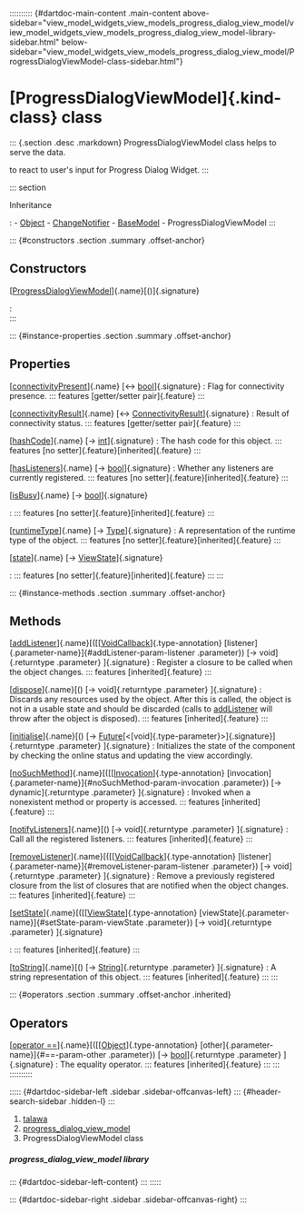 :::::::::: {#dartdoc-main-content .main-content above-sidebar="view_model_widgets_view_models_progress_dialog_view_model/view_model_widgets_view_models_progress_dialog_view_model-library-sidebar.html" below-sidebar="view_model_widgets_view_models_progress_dialog_view_model/ProgressDialogViewModel-class-sidebar.html"}
<div>

# [ProgressDialogViewModel]{.kind-class} class

</div>

::: {.section .desc .markdown}
ProgressDialogViewModel class helps to serve the data.

to react to user\'s input for Progress Dialog Widget.
:::

::: section

Inheritance

:   -   [Object](https://api.flutter.dev/flutter/dart-core/Object-class.html)
    -   [ChangeNotifier](https://api.flutter.dev/flutter/foundation/ChangeNotifier-class.html)
    -   [BaseModel](../view_model_base_view_model/BaseModel-class.html)
    -   ProgressDialogViewModel
:::

::: {#constructors .section .summary .offset-anchor}
## Constructors

[[ProgressDialogViewModel](../view_model_widgets_view_models_progress_dialog_view_model/ProgressDialogViewModel/ProgressDialogViewModel.html)]{.name}[()]{.signature}

:   
:::

::: {#instance-properties .section .summary .offset-anchor}
## Properties

[[connectivityPresent](../view_model_widgets_view_models_progress_dialog_view_model/ProgressDialogViewModel/connectivityPresent.html)]{.name} [↔ [bool](https://api.flutter.dev/flutter/dart-core/bool-class.html)]{.signature}
:   Flag for connectivity presence.
    ::: features
    [getter/setter pair]{.feature}
    :::

[[connectivityResult](../view_model_widgets_view_models_progress_dialog_view_model/ProgressDialogViewModel/connectivityResult.html)]{.name} [↔ [ConnectivityResult](https://pub.dev/documentation/connectivity_plus_platform_interface/2.0.1/connectivity_plus_platform_interface/ConnectivityResult.html)]{.signature}
:   Result of connectivity status.
    ::: features
    [getter/setter pair]{.feature}
    :::

[[hashCode](https://api.flutter.dev/flutter/dart-core/Object/hashCode.html)]{.name} [→ [int](https://api.flutter.dev/flutter/dart-core/int-class.html)]{.signature}
:   The hash code for this object.
    ::: features
    [no setter]{.feature}[inherited]{.feature}
    :::

[[hasListeners](https://api.flutter.dev/flutter/foundation/ChangeNotifier/hasListeners.html)]{.name} [→ [bool](https://api.flutter.dev/flutter/dart-core/bool-class.html)]{.signature}
:   Whether any listeners are currently registered.
    ::: features
    [no setter]{.feature}[inherited]{.feature}
    :::

[[isBusy](../view_model_base_view_model/BaseModel/isBusy.html)]{.name} [→ [bool](https://api.flutter.dev/flutter/dart-core/bool-class.html)]{.signature}

:   ::: features
    [no setter]{.feature}[inherited]{.feature}
    :::

[[runtimeType](https://api.flutter.dev/flutter/dart-core/Object/runtimeType.html)]{.name} [→ [Type](https://api.flutter.dev/flutter/dart-core/Type-class.html)]{.signature}
:   A representation of the runtime type of the object.
    ::: features
    [no setter]{.feature}[inherited]{.feature}
    :::

[[state](../view_model_base_view_model/BaseModel/state.html)]{.name} [→ [ViewState](../enums_enums/ViewState.html)]{.signature}

:   ::: features
    [no setter]{.feature}[inherited]{.feature}
    :::
:::

::: {#instance-methods .section .summary .offset-anchor}
## Methods

[[addListener](https://api.flutter.dev/flutter/foundation/ChangeNotifier/addListener.html)]{.name}[([[[VoidCallback](https://api.flutter.dev/flutter/dart-ui/VoidCallback.html)]{.type-annotation} [listener]{.parameter-name}]{#addListener-param-listener .parameter}) [→ void]{.returntype .parameter} ]{.signature}
:   Register a closure to be called when the object changes.
    ::: features
    [inherited]{.feature}
    :::

[[dispose](https://api.flutter.dev/flutter/foundation/ChangeNotifier/dispose.html)]{.name}[() [→ void]{.returntype .parameter} ]{.signature}
:   Discards any resources used by the object. After this is called, the
    object is not in a usable state and should be discarded (calls to
    [addListener](https://api.flutter.dev/flutter/foundation/ChangeNotifier/addListener.html)
    will throw after the object is disposed).
    ::: features
    [inherited]{.feature}
    :::

[[initialise](../view_model_widgets_view_models_progress_dialog_view_model/ProgressDialogViewModel/initialise.html)]{.name}[() [→ [Future](https://api.flutter.dev/flutter/dart-core/Future-class.html)[\<[void]{.type-parameter}\>]{.signature}]{.returntype .parameter} ]{.signature}
:   Initializes the state of the component by checking the online status
    and updating the view accordingly.

[[noSuchMethod](https://api.flutter.dev/flutter/dart-core/Object/noSuchMethod.html)]{.name}[([[[Invocation](https://api.flutter.dev/flutter/dart-core/Invocation-class.html)]{.type-annotation} [invocation]{.parameter-name}]{#noSuchMethod-param-invocation .parameter}) [→ dynamic]{.returntype .parameter} ]{.signature}
:   Invoked when a nonexistent method or property is accessed.
    ::: features
    [inherited]{.feature}
    :::

[[notifyListeners](https://api.flutter.dev/flutter/foundation/ChangeNotifier/notifyListeners.html)]{.name}[() [→ void]{.returntype .parameter} ]{.signature}
:   Call all the registered listeners.
    ::: features
    [inherited]{.feature}
    :::

[[removeListener](https://api.flutter.dev/flutter/foundation/ChangeNotifier/removeListener.html)]{.name}[([[[VoidCallback](https://api.flutter.dev/flutter/dart-ui/VoidCallback.html)]{.type-annotation} [listener]{.parameter-name}]{#removeListener-param-listener .parameter}) [→ void]{.returntype .parameter} ]{.signature}
:   Remove a previously registered closure from the list of closures
    that are notified when the object changes.
    ::: features
    [inherited]{.feature}
    :::

[[setState](../view_model_base_view_model/BaseModel/setState.html)]{.name}[([[[ViewState](../enums_enums/ViewState.html)]{.type-annotation} [viewState]{.parameter-name}]{#setState-param-viewState .parameter}) [→ void]{.returntype .parameter} ]{.signature}

:   ::: features
    [inherited]{.feature}
    :::

[[toString](https://api.flutter.dev/flutter/dart-core/Object/toString.html)]{.name}[() [→ [String](https://api.flutter.dev/flutter/dart-core/String-class.html)]{.returntype .parameter} ]{.signature}
:   A string representation of this object.
    ::: features
    [inherited]{.feature}
    :::
:::

::: {#operators .section .summary .offset-anchor .inherited}
## Operators

[[operator ==](https://api.flutter.dev/flutter/dart-core/Object/operator_equals.html)]{.name}[([[[Object](https://api.flutter.dev/flutter/dart-core/Object-class.html)]{.type-annotation} [other]{.parameter-name}]{#==-param-other .parameter}) [→ [bool](https://api.flutter.dev/flutter/dart-core/bool-class.html)]{.returntype .parameter} ]{.signature}
:   The equality operator.
    ::: features
    [inherited]{.feature}
    :::
:::
::::::::::

::::: {#dartdoc-sidebar-left .sidebar .sidebar-offcanvas-left}
::: {#header-search-sidebar .hidden-l}
:::

1.  [talawa](../index.html)
2.  [progress_dialog_view_model](../view_model_widgets_view_models_progress_dialog_view_model/)
3.  ProgressDialogViewModel class

##### progress_dialog_view_model library

::: {#dartdoc-sidebar-left-content}
:::
:::::

::: {#dartdoc-sidebar-right .sidebar .sidebar-offcanvas-right}
:::
